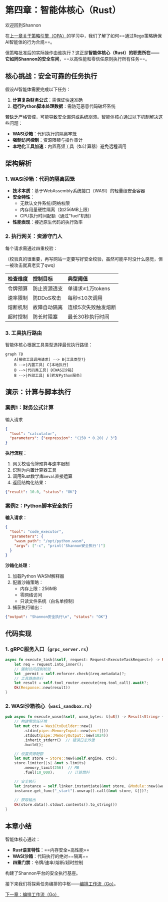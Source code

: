 # 第四章：智能体核心（Rust）

欢迎回到Shannon

在[上一章关于策略引擎（OPA）](03_policy_engine__opa__.md)的学习中，我们了解了如何==通过Rego策略确保AI智能体的行为合规==。

但策略批准后的实际操作由谁执行？这正是**智能体核心（Rust）**的职责所在——它如同Shannon的**安全车间**，==以高性能和零信任原则执行所有任务==。

## 核心挑战：安全可靠的任务执行
假设AI智能体需要完成以下任务：
1. **计算复杂财务公式**：需保证快速准确
2. **运行Python脚本处理数据**：需防范恶意代码破坏系统

若缺乏严格管控，可能导致安全漏洞或系统崩溃。智能体核心通过以下机制解决这些问题：
- **WASI沙箱**：代码执行的隔离牢笼
- **强制访问控制**：资源限额与操作审计
- **本地化工具加速**：内置高频工具（如计算器）避免远程调用

## 架构解析

### 1. WASI沙箱：代码的隔离囚笼
- **技术本质**：基于WebAssembly系统接口（WASI）的轻量级安全容器
- **安全特性**：
  - 无默认文件系统/网络权限
  - 内存用量硬性隔离（如256MB上限）
  - CPU执行时间配额（通过"fuel"机制）
- **性能表现**：接近原生代码的执行效率

### 2. 执行网关：资源守门人
每个请求需通过四重校验：

（校验真的很重要，再写网站一定要写好安全校验，虽然可能平时没什么感觉，但一被攻击就真老实了qwq）

| 检查维度 | 控制目标     | 典型阈值            |
| :------- | :----------- | :------------------ |
| 令牌预算 | 防止资源透支 | 单请求≤1万tokens    |
| 速率限制 | 防DDoS攻击   | 每秒≤10次调用       |
| 熔断机制 | 故障自动隔离 | 连续5次失败触发熔断 |
| 超时控制 | 防长时阻塞   | 最长30秒执行时间    |

### 3. 工具执行路由
智能体核心根据工具类型选择最优执行路径：
```mermaid
graph TD
    A[接收工具调用请求] --> B{工具类型?}
    B -->|内置工具| C[本地执行]
    B -->|代码类工具| D[WASI沙箱]
    B -->|外部工具| E[转发Python服务]
```

## 演示：计算与脚本执行

### 案例1：财务公式计算
输入请求
```json
{
  "tool": "calculator",
  "parameters": {"expression": "(150 * 0.20) / 3"}
}
```

**执行流程**：
1. 网关校验令牌预算与速率限制
2. 识别为内置计算器工具
3. 调用Rust数学库`meval`直接运算
4. 返回结构化结果：
```json
{"result": 10.0, "status": "OK"}
```

### 案例2：Python脚本安全执行
**输入请求**：
```json
{
  "tool": "code_executor",
  "parameters": {
    "wasm_path": "/opt/python.wasm",
    "argv": ["-c", "print('Shannon安全执行')"]
  }
}
```

**沙箱化处理**：
1. 加载Python WASM解释器
2. 配置沙箱策略：
   - 内存上限：256MB
   - 零网络访问
   - 只读文件系统（白名单控制）
3. 捕获执行输出：
```json
{"output": "Shannon安全执行\n", "status": "OK"}
```

## 代码实现

### 1. gRPC服务入口（`grpc_server.rs`）
```rust
async fn execute_task(&self, request: Request<ExecuteTaskRequest>) -> Result<Response<ExecuteTaskResponse>> {
    let req = request.into_inner();
    // 强制访问控制校验
    let _permit = self.enforcer.check(&req.metadata)?; 
    // 工具路由执行
    let result = self.tool_router.execute(req.tool_call).await?;
    Ok(Response::new(result))
}
```

### 2. WASI沙箱核心（`wasi_sandbox.rs`）
```rust
pub async fn execute_wasm(&self, wasm_bytes: &[u8]) -> Result<String> {
    // 构建零信任环境
    let mut ctx = WasiCtxBuilder::new()
        .stdin(pipe::MemoryInput::new(vec![]))
        .stdout(pipe::MemoryOutput::new(1024))
        .inherit_stderr()  // 错误日志外泄
        .build();

    // 设置资源配额
    let mut store = Store::new(&self.engine, ctx);
    store.limiter(|s| &mut s.limits)
        .memory_limit(256)  // MB
        .fuel(10_000);      // 计算燃料

    // 安全执行
    let instance = self.linker.instantiate(&mut store, &Module::new(&wasm_bytes)?)?;
    instance.get_func("_start").unwrap().call(&mut store, &[])?;
    
    // 获取输出
    Ok(store.data().stdout.contents().to_string())
}
```

## 本章小结
智能体核心通过：
- **Rust语言特性**：==内存安全+高性能==
- **WASI沙箱**：代码执行的绝对==隔离==
- **四重门禁**：令牌/速率/熔断/超时控制

构建了Shannon平台的安全执行基座。

接下来我们将探索任务编排的中枢——[编排工作流（Go）](05_orchestration_workflows__go__.md)。

[下一章：编排工作流（Go）](05_orchestration_workflows__go__.md)

